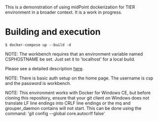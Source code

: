 This is a demonstration of using midPoint dockerization for TIER environment in a broader context. It is a work in progress.

# Building and execution
```
$ docker-compose up --build -d
```

NOTE: The workbench requires that an environment variable named CSPHOSTNAME be set.  Just set it to 'localhost' for a local build.

Please see a detailed description [here](https://spaces.at.internet2.edu/x/VhLtBw).

NOTE: There is basic auth setup on the home page.  The username is csp and the password is workbench.

NOTE: This environment works with Docker for Windows CE, but before cloning this repository, ensure that your git client on Windows does not translate LF line endings into CRLF line endings or the mq and grouper_daemon contains will not start.  This can be done using the command: 'git config --global core.autocrlf false'
